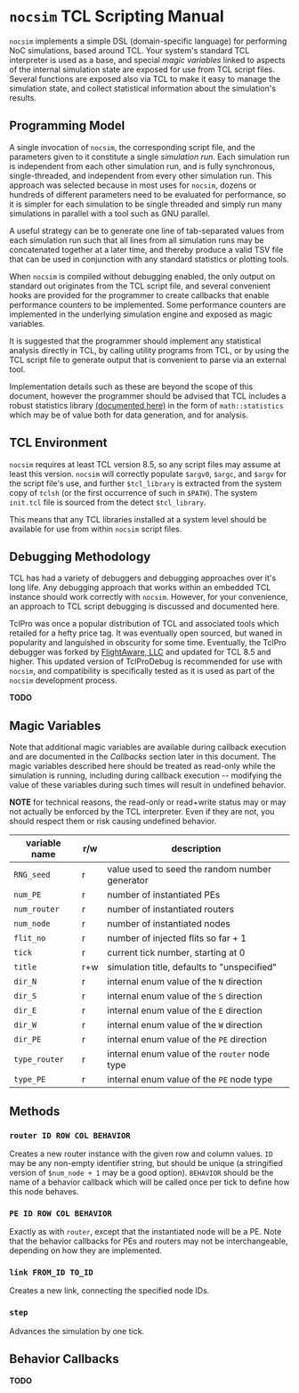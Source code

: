 # `nocsim` TCL Scripting Manual

`nocsim` implements a simple DSL (domain-specific language) for performing NoC
simulations, based around TCL. Your system's standard TCL interpreter is used
as a base, and special *magic variables* linked to aspects of the internal
simulation state are exposed for use from TCL script files. Several functions
are exposed also via TCL to make it easy to manage the simulation state, and
collect statistical information about the simulation's results.

## Programming Model

A single invocation of `nocsim`, the corresponding script file, and the
parameters given to it constitute a single *simulation run*. Each simulation run
is independent from each other simulation run, and is fully synchronous,
single-threaded, and independent from every other simulation run. This approach
was selected because in most uses for `nocsim`, dozens or hundreds of different
parameters need to be evaluated for performance, so it is simpler for each
simulation to be single threaded and simply run many simulations in parallel
with a tool such as GNU parallel.

A useful strategy can be to generate one line of tab-separated values from each
simulation run such that all lines from all simulation runs may be concatenated
together at a later time, and thereby produce a valid TSV file that can be used
in conjunction with any standard statistics or plotting tools.

When `nocsim` is compiled without debugging enabled, the only output on
standard out originates from the TCL script file, and several convenient hooks
are provided for the programmer to create callbacks that enable performance
counters to be implemented. Some performance counters are implemented in the
underlying simulation engine and exposed as magic variables.

It is suggested that the programmer should implement any statistical analysis
directly in TCL, by calling utility programs from TCL, or by using the TCL
script file to generate output that is convenient to parse via an external
tool.

Implementation details such as these are beyond the scope of this document,
however the programmer should be advised that TCL includes a robust statistics
library [(documented
here)](https://tools.ietf.org/doc/tcllib/html/statistics.html) in the form of
`math::statistics` which may be of value both for data generation, and for
analysis.

## TCL Environment

`nocsim` requires at least TCL version 8.5, so any script files may assume at
least this version. `nocsim` will correctly populate `$argv0`, `$argc`, and
`$argv` for the script file's use, and further `$tcl_library` is extracted from
the system copy of `tclsh` (or the first occurrence of such in `$PATH`). The
system `init.tcl` file is sourced from the detect `$tcl_library`.

This means that any TCL libraries installed at a system level should be
available for use from within `nocsim` script files.

## Debugging Methodology

TCL has had a variety of debuggers and debugging approaches over it's long
life. Any debugging approach that works within an embedded TCL instance should
work correctly with `nocsim`. However, for your convenience, an approach to TCL
script debugging is discussed and documented here.

TclPro was once a popular distribution of TCL and associated tools which
retailed for a hefty price tag. It was eventually open sourced, but waned in
popularity and languished in obscurity for some time. Eventually, the TclPro
debugger was forked by [FlightAware,
LLC](https://github.com/flightaware/TclProDebug) and updated for TCL 8.5 and
higher. This updated version of TclProDebug is recommended for use with
`nocsim`, and compatibility is specifically tested as it is used as part of the
`nocsim` development process.

**TODO**

## Magic Variables

Note that additional magic variables are available during callback execution
and are documented in the *Callbacks* section later in this document. The magic
variables described here should be treated as read-only while the simulation is
running, including during callback execution -- modifying the value of these
variables during such times will result in undefined behavior.

**NOTE** for technical reasons, the read-only or read+write status may or may
not actually be enforced by the TCL interpreter. Even if they are not, you
should respect them or risk causing undefined behavior.

| variable name | r/w | description |
|-|-|-|
| `RNG_seed` | r | value used to seed the random number generator |
| `num_PE` | r | number of instantiated PEs |
| `num_router` | r | number of instantiated routers |
| `num_node` | r | number of instantiated nodes |
| `flit_no` | r | number of injected flits so far + 1 |
| `tick` | r | current tick number, starting at 0 |
| `title` | r+w | simulation title, defaults to "unspecified" |
| `dir_N` | r | internal enum value of the `N` direction |
| `dir_S` | r | internal enum value of the `S` direction |
| `dir_E` | r | internal enum value of the `E` direction |
| `dir_W` | r | internal enum value of the `W` direction |
| `dir_PE` | r | internal enum value of the `PE` direction |
| `type_router` | r | internal enum value of the `router` node type |
| `type_PE` | r | internal enum value of the `PE` node type |

## Methods

### `router ID ROW COL BEHAVIOR`

Creates a new router instance with the given row and column values. `ID` may be
any non-empty identifier string, but should be unique (a stringified version of
`$num_node + 1` may be a good option). `BEHAVIOR` should be the name of a
behavior callback which will be called once per tick to define how this node
behaves.

### `PE ID ROW COL BEHAVIOR`

Exactly as with `router`, except that the instantiated node will be a PE. Note
that the behavior callbacks for PEs and routers may not be interchangeable,
depending on how they are implemented.

### `link FROM_ID TO_ID`

Creates a new link, connecting the specified node IDs.

### `step`

Advances the simulation by one tick.

## Behavior Callbacks

**TODO**
